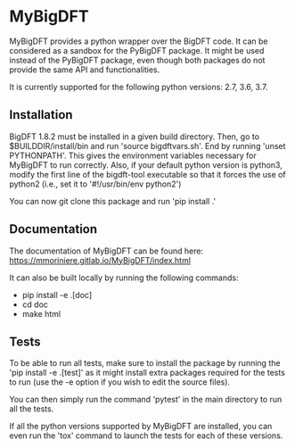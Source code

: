 # MyBigDFT

MyBigDFT provides a python wrapper over the BigDFT code.
It can be considered as a sandbox for the PyBigDFT package.
It might be used instead of the PyBigDFT package,
even though both packages do not provide the same API and functionalities.

It is currently supported for the following python versions: 2.7, 3.6, 3.7.


## Installation

BigDFT 1.8.2 must be installed in a given build directory.
Then, go to $BUILDDIR/install/bin and run 'source bigdftvars.sh'.
End by running 'unset PYTHONPATH'.
This gives the environment variables necessary for MyBigDFT to run correctly.
Also, if your default python version is python3, modify the first line of 
the bigdft-tool executable so that it forces the use of python2 (i.e.,
set it to '#!/usr/bin/env python2')

You can now git clone this package and run 'pip install .'


## Documentation

The documentation of MyBigDFT can be found here:
https://mmoriniere.gitlab.io/MyBigDFT/index.html

It can also be built locally by running the following commands:
- pip install -e .[doc]
- cd doc
- make html


## Tests

To be able to run all tests, make sure to install the package by running the
'pip install -e .[test]' as it might install extra packages required for the
tests to run (use the -e option if you wish to edit the source files).

You can then simply run the command 'pytest' in the main directory to run all
the tests.

If all the python versions supported by MyBigDFT are installed, you can even
run the 'tox' command to launch the tests for each of these versions.

